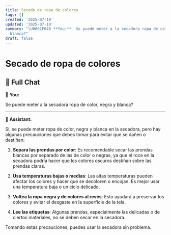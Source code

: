 ```yaml
---
title: Secado de ropa de colores
tags: []
created: '2025-07-19'
updated: '2025-07-19'
summary: "\U0001F64B **You:**  Se puede meter a la secadora ropa de color, negra y
  blanca?"
draft: false
---
```


# Secado de ropa de colores

## 🧠 Full Chat

🙋 **You:**

Se puede meter a la secadora ropa de color, negra y blanca?

---

🤖 **Assistant:**

Sí, se puede meter ropa de color, negra y blanca en la secadora, pero hay algunas precauciones que debes tomar para evitar que se dañen o destiñan:

1. **Separa las prendas por color**: Es recomendable secar las prendas blancas por separado de las de color o negras, ya que el roce en la secadora podría hacer que los colores oscuros destiñan sobre las prendas claras.
   
2. **Usa temperaturas bajas o medias**: Las altas temperaturas pueden afectar los colores y hacer que se decoloren o encojan. Es mejor usar una temperatura baja o un ciclo delicado.

3. **Voltea la ropa negra y de colores al revés**: Esto ayudará a preservar los colores y evitar el desgaste en la superficie de la tela.

4. **Lee las etiquetas**: Algunas prendas, especialmente las delicadas o de ciertos materiales, no se deben secar en la secadora.

Tomando estas precauciones, puedes usar la secadora sin problema.